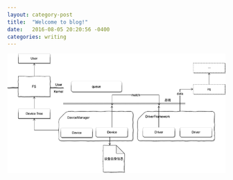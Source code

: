 ```yaml
--- 
layout: category-post
title:  "Welcome to blog!"
date:   2016-08-05 20:20:56 -0400
categories: writing
---
```


![DriverFramework.png](assert/1573131758555-33f3575d-8637-47bc-9a47-c39e06639dcb.png)